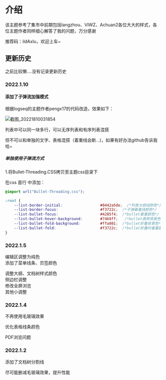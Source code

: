 # 介绍
该主题参考了集市中前期包括langzhou、VIWZ、Achuan2各位大大的样式，各位主题作者同样细心解答了我的问题，万分感谢

推荐码：ildAxIu，欢迎上车~

## 更新历史
之前比较懒....没有记录更新历史

### 2022.1.10

#### 添加了子弹流加强模式

根据logseq的主题作者pengx17的代码改造，效果如下：

![截图_20221810031854](https://user-images.githubusercontent.com/61633409/148697308-b755b5f5-0e0f-4b2d-91b7-e16a6a9baf4c.gif)

列表中可以同一块多行，可以无序列表和有序列表混搭

但不可以和单独的文字、表格混搭（着重线会断...)，如果有好办法github告诉我哈~

##### 单独使用子弹流方式
1.将Bullet-Threading.CSS拷贝至主题css目录下

在css 首行 中添加：

```css
@import url("Bullet-Threading.css");

:root {
    --list-border-initial:                 #0442a5de;  /*列表大纲线颜色*/
    --list-border-focus:                   #f3722c;  /*子弹着重线颜色*/
    --list-bullet-focus:                   #4285f4;  /*bullet着重颜色*/
    --list-bullet-hover-background:        #74b9ff;   /*bullet悬停背景色*/
    --list-bullet-fold-background:         #ffa801;  /*bullet折叠背景色*/
    --list-bullet-fold:                    #f3722c;  /*bullet折叠时着重颜色*/
}
```

### 2022.1.5

编辑区调整为纯色<br>添加了菜单线条、页签颜色

调整大纲、文档树样式颜色<br>侧边栏调整<br>修改全屏浏览<br>其他小调整

### 2022.1.4
不再使用毛玻璃效果

优化表格线条颜色

PDF浏览问题

### 2022.1.2
添加了文档树分割线

尽可能删减毛玻璃效果，提升性能

